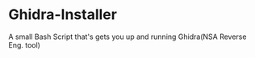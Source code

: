 # Ghidra-Installer
A small Bash Script that's gets you up and running Ghidra(NSA Reverse Eng. tool) 
